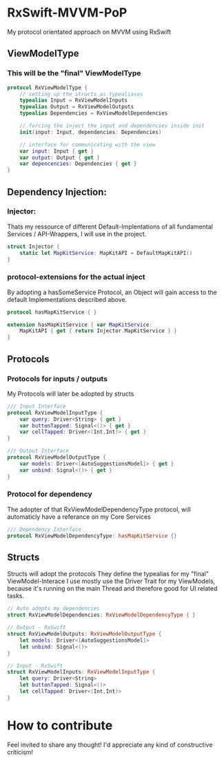 # RxSwift-MVVM-PoP
My protocol orientated approach on MVVM using RxSwift

## ViewModelType
### This will be the "final" ViewModelType

``` swift
protocol RxViewModelType {
	// setting up the structs as typealiases 
	typealias Input = RxViewModelInputs
	typealias Output = RxViewModelOutputs
	typealias Dependencies = RxViewModelDependencies

	// forcing the inject the input and dependencies inside init
	init(input: Input, dependencies: Dependencies)

	// interface for communicating with the view
	var input: Input { get }
	var output: Output { get }
	var depencencies: Dependencies { get }
}
```

## Dependency Injection: 

### Injector:
Thats my ressource of  different Default-Implentations of all 
fundamental Services / API-Wrappers, I will use in the project.

``` swift
struct Injector {
	static let MapKitService: MapKitAPI = DefaultMapKitAPI()
}
```

### protocol-extensions for the actual inject
By adopting a hasSomeService Protocol, an Object will 
gain access to the default Implementations described above.


``` swift
protocol hasMapKitService { }

extension hasMapKitService { var MapKitService: 
	MapKitAPI { get { return Injector.MapKitService } } 
}
```

## Protocols
### Protocols for inputs / outputs
My Protocols will later be adopted by structs

``` swift
/// Input Interface
protocol RxViewModelInputType {
	var query: Driver<String> { get }
	var buttonTapped: Signal<()> { get }
	var cellTapped: Driver<(Int,Int)> { get }
} 

/// Output Interface
protocol RxViewModelOutputType {
	var models: Driver<[AutoSuggestionsModel]> { get }
	var unbind: Signal<()> { get }
}
```

### Protocol for dependency
The adopter of that RxViewModelDependencyType protocol, will automaticly have a referance on my Core Services

``` swift
/// Dependency Interface
protocol RxViewModelDependencyType: hasMapKitService {}
```

## Structs
Structs will adopt the protocols
They define the typealias for my "final" ViewModel-Interace
I use mostly use the Driver Trait for my ViewModels, because it's running on the main Thread and therefore good 
for UI related tasks.

``` swift
// Auto adopts my dependencies
struct RxViewModelDependencies: RxViewModelDependencyType { }

// Output - RxSwift
struct RxViewModelOutputs: RxViewModelOutputType {
	let models: Driver<[AutoSuggestionsModel]>
	let unbind: Signal<()>
}

// Input - RxSwift
struct RxViewModelInputs: RxViewModelInputType {
	let query: Driver<String>
	let buttonTapped: Signal<()>
	let cellTapped: Driver<(Int,Int)>
}
```

# How to contribute
Feel invited to share any thought! 
I'd appreciate any kind of constructive criticism! 

